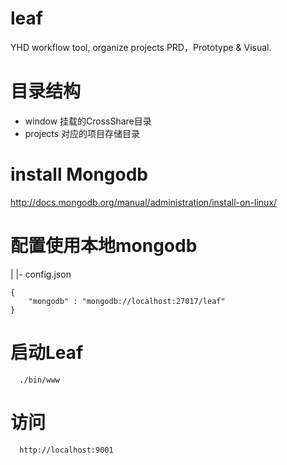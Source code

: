 # leaf
YHD workflow tool, organize projects PRD，Prototype &amp; Visual.
# 目录结构
- window 挂载的CrossShare目录
- projects 对应的项目存储目录

# install Mongodb

http://docs.mongodb.org/manual/administration/install-on-linux/

# 配置使用本地mongodb
|
|- config.json

```
{
	"mongodb" : "mongodb://localhost:27017/leaf"
}
```

# 启动Leaf
```
  ./bin/www
```
# 访问
```
  http://localhost:9001
```

